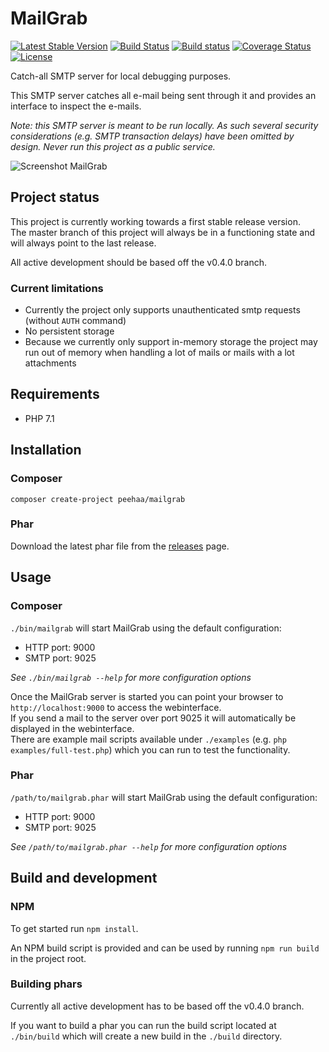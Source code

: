 # MailGrab

[![Latest Stable Version](https://poser.pugx.org/peehaa/mailgrab/v/stable)](https://packagist.org/packages/peehaa/mailgrab)
[![Build Status](https://travis-ci.org/PeeHaa/mailgrab.svg?branch=master)](https://travis-ci.org/PeeHaa/mailgrab)
[![Build status](https://ci.appveyor.com/api/projects/status/0vg23vb7ohyuxjqr/branch/master?svg=true)](https://ci.appveyor.com/project/PeeHaa/mailgrab/branch/master)
[![Coverage Status](https://coveralls.io/repos/github/PeeHaa/mailgrab/badge.svg?branch=master)](https://coveralls.io/github/PeeHaa/mailgrab?branch=master)
[![License](https://poser.pugx.org/peehaa/mailgrab/license)](https://packagist.org/packages/peehaa/mailgrab)

Catch-all SMTP server for local debugging purposes.

This SMTP server catches all e-mail being sent through it and provides an interface to inspect the e-mails.

*Note: this SMTP server is meant to be run locally. As such several security considerations (e.g. SMTP transaction delays) have been omitted by design. Never run this project as a public service.*

![Screenshot MailGrab](https://i.imgur.com/E9qA1sK.png "Screenshot")

## Project status

This project is currently working towards a first stable release version.  
The master branch of this project will always be in a functioning state and will always point to the last release.

All active development should be based off the v0.4.0 branch.

### Current limitations

- Currently the project only supports unauthenticated smtp requests (without `AUTH` command)
- No persistent storage
- Because we currently only support in-memory storage the project may run out of memory when handling a lot of mails or mails with a lot attachments

## Requirements

- PHP 7.1

## Installation

### Composer

    composer create-project peehaa/mailgrab

### Phar

Download the latest phar file from the [releases](https://github.com/PeeHaa/mailgrab/releases) page.

## Usage

### Composer

`./bin/mailgrab` will start MailGrab using the default configuration:

- HTTP port: 9000
- SMTP port: 9025

*See `./bin/mailgrab --help` for more configuration options*

Once the MailGrab server is started you can point your browser to `http://localhost:9000` to access the webinterface.  
If you send a mail to the server over port 9025 it will automatically be displayed in the webinterface.  
There are example mail scripts available under `./examples` (e.g. `php examples/full-test.php`) which you can run to test the functionality.

### Phar

`/path/to/mailgrab.phar` will start MailGrab using the default configuration:

- HTTP port: 9000
- SMTP port: 9025

*See `/path/to/mailgrab.phar --help` for more configuration options*

## Build and development

### NPM

To get started run `npm install`.

An NPM build script is provided and can be used by running `npm run build` in the project root.

### Building phars

Currently all active development has to be based off the v0.4.0 branch.

If you want to build a phar you can run the build script located at `./bin/build` which will create a new build in the `./build` directory.
